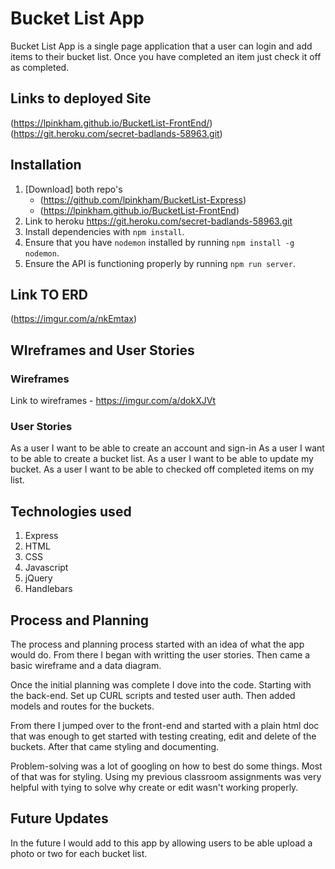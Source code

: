 # Bucket List App

Bucket List App is a single page application that a user can login and add items
to their bucket list. Once you have completed an item just check it off as
completed.

## Links to deployed Site
(https://lpinkham.github.io/BucketList-FrontEnd/)
(https://git.heroku.com/secret-badlands-58963.git)

## Installation

1.  [Download] both repo's
    - (https://github.com/lpinkham/BucketList-Express)
    - (https://lpinkham.github.io/BucketList-FrontEnd)
2.  Link to heroku https://git.heroku.com/secret-badlands-58963.git
3.  Install dependencies with `npm install`.
4.  Ensure that you have `nodemon` installed by running `npm install -g nodemon`.
5.  Ensure the API is functioning properly by running `npm run server`.


## Link TO ERD
(https://imgur.com/a/nkEmtax)


## WIreframes and User Stories

### Wireframes
Link to wireframes - https://imgur.com/a/dokXJVt

### User Stories
As a user I want to be able to create an account and sign-in
As a user I want to be able to create a bucket list.
As a user I want to be able to update my bucket.
As a user I want to be able to checked off completed items on my list.

## Technologies used
1.  Express
2.  HTML
3.  CSS
4.  Javascript
5.  jQuery
6.  Handlebars

## Process and Planning
The process and planning process started with an idea of what the app would do. From there I began with writting the user stories.
Then came a basic wireframe and a data diagram.

Once the initial planning was complete I dove into the code. Starting with the back-end. Set up CURL scripts and tested user auth.
Then added models and routes for the buckets.

From there I jumped over to the front-end and started with a plain html doc that was enough to get started with testing
creating, edit and delete of the buckets. After that came styling and documenting.

Problem-solving was a lot of googling on how to best do some things. Most of that was for styling. Using my previous classroom assignments
was very helpful with tying to solve why create or edit wasn't working properly.

## Future Updates
In the future I would add to this app by allowing users to be able upload a photo or two for each bucket list.
